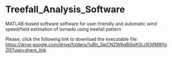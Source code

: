 # Treefall_Analysis_Software
MATLAB-based software software for user-friendly and automatic wind speed/field estimation of tornado using treefall pattern

Please, click the following link to download the executable file:
https://drive.google.com/drive/folders/1uBh_3jpCNZW8gBi5pKSLcR3jfM9Yg2l5?usp=share_link
